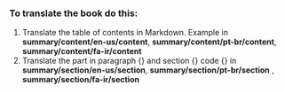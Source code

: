 
### To translate the book do this:

 1. Translate the table of contents in Markdown. Example in **summary/content/en-us/content**, **summary/content/pt-br/content**, **summary/content/fa-ir/content**
 2. Translate the part in paragraph {} and section {} code {} in **summary/section/en-us/section**, **summary/section/pt-br/section** , **summary/section/fa-ir/section**

